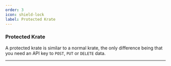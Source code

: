 ```yaml
---
order: 3
icon: shield-lock
label: Protected Krate
---
```


### Protected Krate

A protected krate is similar to a normal krate, the only difference being that you need an API key to `POST`, `PUT` or `DELETE` data.

---

